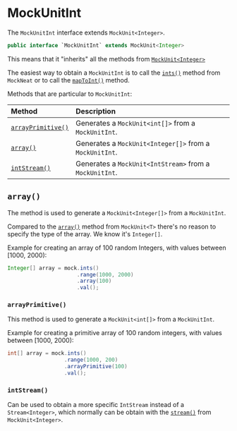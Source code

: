 # MockUnitInt

The `MockUnitInt` interface extends `MockUnit<Integer>`. 

```java
public interface `MockUnitInt` extends MockUnit<Integer>
```

This means that it "inherits" all the methods from [`MockUnit<Integer>`](MockUnit)

The easiest way to obtain a `MockUnitInt` is to call the [`ints()`](MockNeat#ints) method from `MockNeat` or to call the [`mapToInt()`](MockUnit#maptoint) method.

Methods that are particular to `MockUnitInt`:

| Method | Description |
|:-------|:------------|
| [`arrayPrimitive()`](#arrayprimitive) | Generates a `MockUnit<int[]>` from a `MockUnitInt`. |
| [`array()`](#array) | Generates a `MockUnit<Integer[]>` from a `MockUnitInt`. |
| [`intStream()`](#intstream) | Generates a `MockUnit<IntStream>` from a `MockUnitInt`. |

## `array()`

The method is used to generate a `MockUnit<Integer[]>` from a `MockUnitInt`.

Compared to the [`array()`](MockUnit#array) method from `MockUnit<T>` there's no reason to specify the type of the array. We know it's `Integer[]`.

Example for creating an array of 100 random Integers, with values between [1000, 2000): 

```java
Integer[] array = mock.ints()
                      .range(1000, 2000)
                      .array(100)
                      .val();
````

### `arrayPrimitive()`

This method is used to generate a `MockUnit<int[]>` from a `MockUnitInt`.

Example for creating a primitive array of 100 random integers, with values between [1000, 2000):

```java
int[] array = mock.ints()
                  .range(1000, 200)
                  .arrayPrimitive(100)
                  .val();
```

### `intStream()` 

Can be used to obtain a more specific `IntStream` instead of a `Stream<Integer>`, which normally can be obtain with the [`stream()`](MockUnit#stream) from `MockUnit<Integer>`.